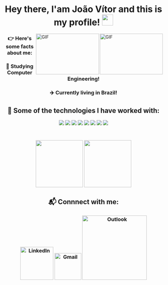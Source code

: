 <h1 align="center"> Hey there, I'am João Vítor and this is my profile! <img src="https://media.giphy.com/media/hvRJCLFzcasrR4ia7z/giphy.gif" width="35"> </h1>

<img align="right" height="130" width="200" alt="GIF" src="https://camo.githubusercontent.com/86a3b6db470f1a0429f7355c08d1edabf3d2c804/68747470733a2f2f6d69726f2e6d656469756d2e636f6d2f6d61782f313336302f312a495247486d69477361313673746564517649615a66772e676966"/>

<img align="right" height="130" width="200" alt="GIF" src="https://github.com/abhisheknaiidu/abhisheknaiidu/blob/master/code.gif?raw=true" width="45%"/>

<h3 align="center"> 👉 Here's some facts about me: </h3>
<h3 align="center"> 🏫 Studying Computer Engineering! </h3>
<h3 align="center"> ✈️ Currently living in Brazil! </h3>


<h2 align="center"> 🔨 Some of the technologies I have worked with: </h3>

<p align="center">
 <img src="https://img.shields.io/badge/JavaScript-F7DF1E?style=for-the-badge&logo=javascript&logoColor=black"/>
 <img src="https://img.shields.io/badge/Node.js-43853D?style=for-the-badge&logo=node.js&logoColor=white"/>
 <img src="https://img.shields.io/badge/Heroku-430098?style=for-the-badge&logo=heroku&logoColor=white"/>
 <img src="https://img.shields.io/badge/MongoDB-4EA94B?style=for-the-badge&logo=mongodb&logoColor=white"/>
 <img src="https://img.shields.io/badge/TypeScript-007ACC?style=for-the-badge&logo=typescript&logoColor=white"/>
 <img src="https://img.shields.io/badge/Apache-CA2136?style=for-the-badge&logo=apache&logoColor=white"/>
 <img src="https://img.shields.io/badge/MySQL-00000F?style=for-the-badge&logo=mysql&logoColor=white"/>
 <img src="https://img.shields.io/badge/Microsoft_SQL_Server-CC2927?style=for-the-badge&logo=microsoft-sql-server&logoColor=white"/>
</p>
</br>

<p align= "center">
  <img height= "150" src="https://github-readme-stats.vercel.app/api?username=TheJoaoRech&theme=react&show_icons=true&include_all_commits=true" />
  <img height= "150" src="https://github-readme-stats.vercel.app/api/top-langs/?username=TheJoaoRech&theme=react&layout=compact" />
</p>

<h2 align="center"> 📬 Connnect with me: </h3>

<h3 align="center"

<a href="https://www.linkedin.com/in/joaovitorrech/"><img width="105px" alt="LinkedIn" src="https://img.shields.io/badge/LinkedIn-0077B5?style=for-the-badge&logo=linkedin&logoColor=white"/></a>
<a href="mailto:joaooliveirarech@gmail.com"><img width="85px" alt="Gmail" src="https://img.shields.io/badge/Gmail-D14836?style=for-the-badge&logo=gmail&logoColor=white" /></a> 
<a href="mailto:joaooliveirarech@hotmail.com"><img width="205px" alt="Outlook" src="https://img.shields.io/badge/Microsoft_Outlook-0078D4?style=for-the-badge&logo=microsoft-outlook&logoColor=white" /></a>
</h3>
